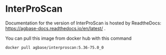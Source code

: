# InterProScan

Documentation for the version of InterProScan is hosted by ReadtheDocs: https://agbase-docs.readthedocs.io/en/latest/ . 

You can pull this image from docker hub with this command
```
docker pull agbase/interproscan:5.36-75.0_0
```